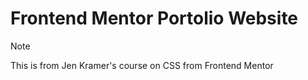 # Frontend Mentor Portolio Website

> [!NOTE]
> This is from Jen Kramer's course on CSS from Frontend Mentor
